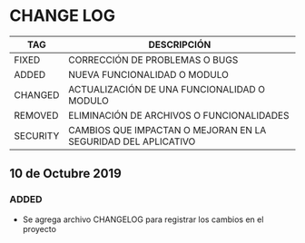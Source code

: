 # CHANGE LOG
|TAG|DESCRIPCIÓN  |
|--|--|
| FIXED | CORRECCIÓN DE PROBLEMAS O BUGS |
| ADDED | NUEVA FUNCIONALIDAD O MODULO |
| CHANGED | ACTUALIZACIÓN DE UNA FUNCIONALIDAD O MODULO |
| REMOVED | ELIMINACIÓN DE ARCHIVOS O FUNCIONALIDADES |
| SECURITY | CAMBIOS QUE IMPACTAN O MEJORAN EN LA SEGURIDAD DEL APLICATIVO |

## 10  de Octubre 2019
### ADDED

 - Se agrega archivo CHANGELOG para registrar los cambios en el proyecto